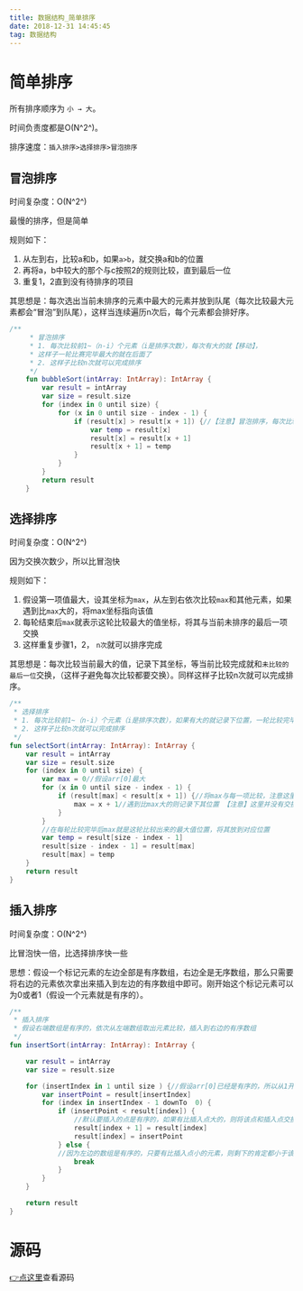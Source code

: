 ```yaml
---
title: 数据结构_简单排序
date: 2018-12-31 14:45:45
tag: 数据结构
---
```


# 简单排序

所有排序顺序为 `小 → 大`。

时间负责度都是O(N^2^)。

排序速度：`插入排序>选择排序>冒泡排序`

## 冒泡排序

时间复杂度：O(N^2^) 

最慢的排序，但是简单

规则如下：

1. 从左到右，比较a和b，如果`a>b`，就交换a和b的位置
2. 再将a，b中较大的那个与c按照2的规则比较，直到最后一位
3. 重复1，2直到没有待排序的项目

其思想是：每次选出当前未排序的元素中最大的元素并放到队尾（每次比较最大元素都会“冒泡”到队尾），这样当连续遍历n次后，每个元素都会排好序。

```kotlin
/**
     * 冒泡排序
     * 1. 每次比较前1~（n-i）个元素（i是排序次数），每次有大的就【移动】，
     * 这样子一轮比赛完毕最大的就在后面了
     * 2. 这样子比较n次就可以完成排序
     */
    fun bubbleSort(intArray: IntArray): IntArray {
        var result = intArray
        var size = result.size
        for (index in 0 until size) {
            for (x in 0 until size - index - 1) {
                if (result[x] > result[x + 1]) {//【注意】冒泡排序，每次比较满足条件就会交换
                    var temp = result[x]
                    result[x] = result[x + 1]
                    result[x + 1] = temp
                }
            }
        }
        return result
    }
```

## 选择排序

时间复杂度：O(N^2^) 

因为交换次数少，所以比冒泡快

规则如下：

1. 假设第一项值最大，设其坐标为`max`，从左到右依次比较`max`和其他元素，如果遇到比`max`大的，将max坐标指向该值
2. 每轮结束后`max`就表示这轮比较最大的值坐标，将其与当前未排序的最后一项交换
3. 这样重复步骤1，2， `n次`就可以排序完成

其思想是：每次比较当前最大的值，记录下其坐标，等当前比较完成就和`未比较的最后一位`交换，（这样子避免每次比较都要交换）。同样这样子比较n次就可以完成排序。

```kotlin
/**
 * 选择排序
 * 1. 每次比较前1~（n-i）个元素（i是排序次数），如果有大的就记录下位置，一轮比较完毕后交换他和最后一位的位置
 * 2. 这样子比较n次就可以完成排序
 */
fun selectSort(intArray: IntArray): IntArray {
    var result = intArray
    var size = result.size
    for (index in 0 until size) {
        var max = 0//假设arr[0]最大
        for (x in 0 until size - index - 1) {
            if (result[max] < result[x + 1]) {//将max与每一项比较，注意这里参与比较的是max
                max = x + 1//遇到比max大的则记录下其位置 【注意】这里并没有交换
            }
        }
        //在每轮比较完毕后max就是这轮比较出来的最大值位置，将其放到对应位置
        var temp = result[size - index - 1]
        result[size - index - 1] = result[max]
        result[max] = temp
    }
    return result
}
```

## 插入排序

时间复杂度：O(N^2^) 

比冒泡快一倍，比选择排序快一些

思想：假设一个标记元素的左边全部是有序数组，右边全是无序数组，那么只需要将右边的元素依次拿出来插入到左边的有序数组中即可。刚开始这个标记元素可以为0或者1（假设一个元素就是有序的）。

```kotlin
/**
 * 插入排序
 * 假设右端数组是有序的，依次从左端数组取出元素比较，插入到右边的有序数组
 */
fun insertSort(intArray: IntArray): IntArray {

    var result = intArray
    var size = result.size

    for (insertIndex in 1 until size ) {//假设arr[0]已经是有序的，所以从1开始
        var insertPoint = result[insertIndex]
        for (index in insertIndex - 1 downTo  0) {
            if (insertPoint < result[index]) {
                //默认要插入的点是有序的，如果有比插入点大的，则将该点和插入点交换
                result[index + 1] = result[index]
                result[index] = insertPoint
            } else {
            //因为左边的数组是有序的，只要有比插入点小的元素，则剩下的肯定都小于该元素，不用再比较了
                break
            }
        }
    }

    return result
}
```



# 源码

[👉点这里](https://github.com/jixiaoyong/Notes-Files/blob/master/AndroidLearningResource/java_note/%E6%95%B0%E6%8D%AE%E7%BB%93%E6%9E%84%E5%AD%A6%E4%B9%A0/sort/BasicSort.kt)查看源码



